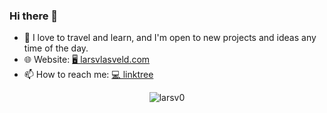 ### Hi there 👋

- 🔭 I love to travel and learn, and I'm open to new projects and ideas any time of the day.
- 🌐 Website: [🖥️ larsvlasveld.com](https://larsvlasveld.com)
- 📫 How to reach me: [💻 linktree](https://linktr.ee/larsvlasveld)

<p align="center"> <img src="https://github-readme-stats.vercel.app/api?username=larsv0&count_private=false&show_icons=true&hide_border=true&theme=tokyonight" alt="larsv0" />
